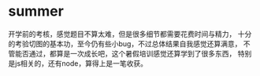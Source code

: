# summer
  开学前的考核，感觉题目不算太难，但是很多细节都需要花费时间与精力，
  十分的考验切图的基本功，至今仍有些小bug，不过总体结果自我感觉还算满意，
  不管能否通过，都算是一次成长吧，这个暑假培训感觉还算学到了很多东西，
  特别是js相关的，还有node，算得上是一笔收获。
